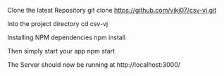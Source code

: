 Clone the latest Repository git clone https://github.com/vjkj07/csv-vj.git

Into the project directory cd csv-vj

Installing NPM dependencies npm install

Then simply start your app npm start

The Server should now be running at http://localhost:3000/